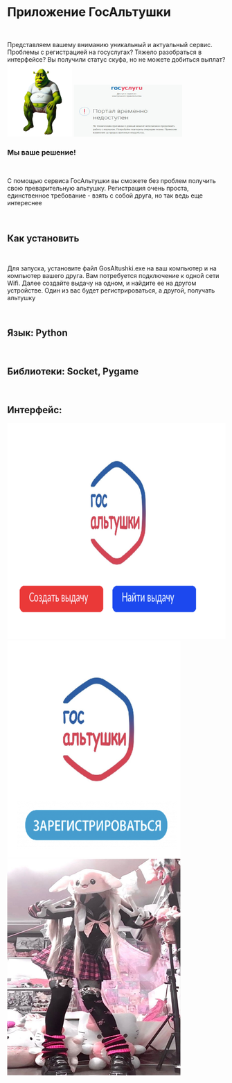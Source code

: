 <h1>Приложение ГосАльтушки</h1><br>
<p>Представляем вашему вниманию уникальный и актуальный сервис. Проблемы с регистрацией на госуслугах? Тяжело разобраться в интерфейсе? Вы получили статус скуфа, но не можете добиться выплат? <br> <img src="CODE/img/skuf.png" width="150" height="170"/> <img src="CODE/img/error.png" width="250" height="120"/></p>
<h3>Мы ваше решение!</h3><br>
<p>С помощью сервиса ГосАльтушки вы сможете без проблем получить свою преварительную альтушку. Регистрация очень проста, единственное требование - взять с собой друга, но так ведь еще интереснее </p><br>
<h2>Как установить</h2><br>
<p>Для запуска, установите файл GosAltushki.exe на ваш компьютер и на компьютер вашего друга. Вам потребуется подключение к одной сети Wifi. Далее создайте выдачу на одном, и найдите ее на другом устройстве. Один из вас будет регистрироваться, а другой, получать альтушку</p><br>
<h2>Язык: Python</h2><br>
<h2>Библиотеки: Socket, Pygame</h2><br>
<h2>Интерфейс:</h2>
<img src="CODE/img/screen1.png" width="600" height="500"/>
<img src="CODE/img/screen2.png" width="400" height="500"/>
<img src="CODE/img/1.jpg" width="400" height="500"/>
